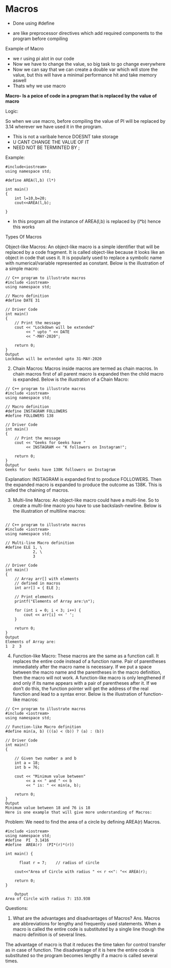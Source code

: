 # Macros

- Done using #define

- are like preprocessor directives which add required components to the program before compiling


Example of Macro
- we r using pi alot in our code
- Now we have to change the value, so big task to go change everywhere
- Now we can say that we can create a double var which will store the value, but this will have a minimal performance hit and take memory aswell
- Thats why we use macro


**Macro- Is a peice of code in a program that is replaced by the value of macro**



Logic:


So when we use macro, before compiling the value of PI will be replaced by 3.14 wherever we have used it in the program.




- This is not a varibale hence DOESNT take storage 
- U CANT CHANGE THE VALUE OF IT
- NEED NOT BE TERMINTED BY ;


Example:


```
#include<iostream>
using namespace std;

#define AREA(l,b) (l*)

int main()
{
    int l=10,b=20;
    cout<<AREA(l,b);

}
```
- In this program all the instance of AREA(l,b) is replaced by (l*b) hence this works






Types Of Macros 



Object-like Macros: An object-like macro is a simple identifier that will be replaced by a code fragment. It is called object-like because it looks like an object in code that uses it. It is popularly used to replace a symbolic name with numerical/variable represented as constant.
Below is the illustration of a simple macro:
```
// C++ program to illustrate macros
#include <iostream>
using namespace std;
 
// Macro definition
#define DATE 31
 
// Driver Code
int main()
{
    // Print the message
    cout << "Lockdown will be extended"
         << " upto " << DATE
         << "-MAY-2020";
 
    return 0;
}
Output
Lockdown will be extended upto 31-MAY-2020

```


2. Chain Macros: Macros inside macros are termed as chain macros. In chain macros first of all parent macro is expanded then the child macro is expanded. 
Below is the illustration of a Chain Macro:

```
// C++ program to illustrate macros
#include <iostream>
using namespace std;
 
// Macro definition
#define INSTAGRAM FOLLOWERS
#define FOLLOWERS 138
 
// Driver Code
int main()
{
    // Print the message
    cout << "Geeks for Geeks have "
         << INSTAGRAM << "K followers on Instagram!";
 
    return 0;
}
Output
Geeks for Geeks have 138K followers on Instagram
```
Explanation: 
INSTAGRAM is expanded first to produce FOLLOWERS. Then the expanded macro is expanded to produce the outcome as 138K. This is called the chaining of macros.





   3. Multi-line Macros: An object-like macro could have a multi-line. So to create a multi-line macro you have to use backslash-newline. 
Below is the illustration of multiline macros:
```

// C++ program to illustrate macros
#include <iostream>
using namespace std;
 
// Multi-line Macro definition
#define ELE 1, \
            2, \
            3
 
// Driver Code
int main()
{
    // Array arr[] with elements
    // defined in macros
    int arr[] = { ELE };
 
    // Print elements
    printf("Elements of Array are:\n");
 
    for (int i = 0; i < 3; i++) {
        cout << arr[i] << ' ';
    }
 
    return 0;
}
Output
Elements of Array are:
1  2  3  
```



   4. Function-like Macro: These macros are the same as a function call. It replaces the entire code instead of a function name. Pair of parentheses immediately after the macro name is necessary. If we put a space between the macro name and the parentheses in the macro definition, then the macro will not work. 
A function-like macro is only lengthened if and only if its name appears with a pair of parentheses after it. If we don’t do this, the function pointer will get the address of the real function and lead to a syntax error.
Below is the illustration of function-like macros:

```
// C++ program to illustrate macros
#include <iostream>
using namespace std;
 
// Function-like Macro definition
#define min(a, b) (((a) < (b)) ? (a) : (b))
 
// Driver Code
int main()
{
 
    // Given two number a and b
    int a = 18;
    int b = 76;
 
    cout << "Minimum value between"
         << a << " and " << b
         << " is: " << min(a, b);
 
    return 0;
}
Output
Minimum value between 18 and 76 is 18
Here is one example that will give more understanding of Macros:
```

Problem: We need to find the area of a circle by defining AREA(r) Macros. 

```
#include <iostream>
using namespace std;
#define  PI  3.1416
#define  AREA(r)  (PI*(r)*(r))
 
int main() {
     
      float r = 7;    // radius of circle
       
    cout<<"Area of Circle with radius " << r <<": "<< AREA(r);
   
    return 0;
}
 
    Output
Area of Circle with radius 7: 153.938
```



Questions:
1. What are the advantages and disadvantages of Macros?
Ans. Macros are abbreviations for lengthy and frequently used statements. When a macro is called the entire code is substituted by a single line though the macro definition is of several lines.




The advantage of macro is that it reduces the time taken for control transfer as in case of function.
The disadvantage of it is here the entire code is substituted so the program becomes lengthy if a macro is called several times. 